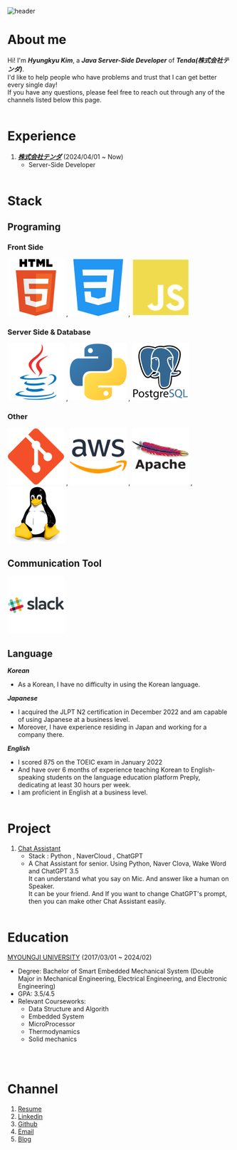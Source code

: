 ![header](https://capsule-render.vercel.app/api?type=waving&color=auto&height=200&text=初めまして！)

# About me

Hi! I'm ***Hyungkyu Kim***, a ***Java Server-Side Developer*** of ***Tenda(株式会社テンダ)***.    
I'd like to help people who have problems and trust that I can get better every single day!     
If you have any questions, please feel free to reach out through any of the channels listed below this page. 
<br></br>

# Experience

1. ***[株式会社テンダ](https://www.tenda.co.jp/)*** (2024/04/01 ~ Now)
    - Server-Side Developer
<br></br>

# Stack
## Programing
### Front Side
<img src="./img/html.png"> , <img src="./img/css.png"> , <img src="./img/javascript.png"> 

### Server Side & Database
<img src="./img/java.png"> , <img src="./img/python.png"> , <img src="./img/postgresql.png">

### Other
<img src="./img/git.png"> , <img src="./img/aws.png"> , <img src="./img/apache.png"> , <img src="./img/linux.png">

## Communication Tool
<img src="./img/slack.png">

## Language
***Korean*** 
- As a Korean, I have no difficulty in using the Korean language.

***Japanese*** 
- I acquired the JLPT N2 certification in December 2022 and am capable of using Japanese at a business level. 
- Moreover, I have experience residing in Japan and working for a company there.

***English***
- I scored 875 on the TOEIC exam in January 2022 
- And have over 6 months of experience teaching Korean to English-speaking students on the language education platform Preply, dedicating at least 30 hours per week. 
- I am proficient in English at a business level.
<br></br>

# Project
1. [Chat Assistant](https://github.com/HyungkyuKimDev/Chat_Assistant)
    - Stack : Python , NaverCloud , ChatGPT
    - A Chat Assistant for senior. Using Python, Naver Clova, Wake Word and ChatGPT 3.5   
    It can understand what you say on Mic. And answer like a human on Speaker.    
    It can be your friend. And If you want to change ChatGPT's prompt, then you can make other Chat Assistant easily.
<br></br>

# Education
[MYOUNGJI UNIVERSITY](https://www.mju.ac.kr/mjukr/index.do) (2017/03/01 ~ 2024/02)
- Degree: Bachelor of Smart Embedded Mechanical System (Double Major in Mechanical Engineering, Electrical Engineering, and Electronic Engineering)   
- GPA: 3.5/4.5
- Relevant Courseworks:
    - Data Structure and Algorith
    - Embedded System
    - MicroProcessor
    - Thermodynamics
    - Solid mechanics

<br></br>

# Channel

1. [Resume](https://hyungkyukimdev.github.io/)   
2. [Linkedin](https://www.linkedin.com/in/hyung-gyu-kim-202b991b8/)
3. [Github](github.com/HyungkyuKimDev)  
4. [Email](hyungkyukim.dev@gmail.com)
5. [Blog](https://honoluulu-life.tistory.com/)

